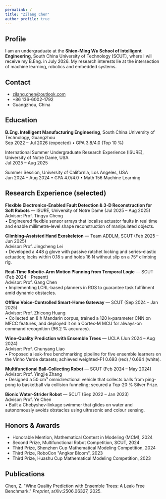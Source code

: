 ```yaml
---
permalink: /
title: "Zilang Chen"
author_profile: true
---
```


## Profile

I am an undergraduate at the **Shien-Ming Wu School of Intelligent Engineering**, South China University of Technology (SCUT), where I will receive my B.Eng. in July 2026. My research interests lie at the intersection of machine learning, robotics and embedded systems.

## Contact

- zilang.chen@outlook.com  
- +86 136-6002-1792  
- Guangzhou, China  

## Education

**B.Eng. Intelligent Manufacturing Engineering**, South China University of Technology, Guangzhou  
Sep 2022 – Jul 2026 (expected) • GPA 3.8/4.0 (Top 10 %)

International Summer Undergraduate Research Experience (ISURE), University of Notre Dame, USA  
Jul 2025 – Aug 2025

Summer Session, University of California, Los Angeles, USA  
Jun 2024 – Aug 2024 • GPA 4.0/4.0 • Math 156 Machine Learning

## Research Experience (selected)

**Flexible Electronics-Enabled Fault Detection & 3-D Reconstruction for Soft Robots** — ISURE, University of Notre Dame (Jul 2025 – Aug 2025)  
Advisor: Prof. Tingyu Cheng  
• Engineered flexible sensor arrays that localise actuator faults in real time and enable millimetre-level shape reconstruction of manipulated objects.

**Climbing-Assisted Hand Exoskeleton** — Team ADDLM, SCUT (Feb 2025 – Jun 2025)  
Advisor: Prof. Jingcheng Lei  
• Developed a 448 g glove with passive ratchet locking and series-elastic actuation; locks within 0.18 s and holds 16 N without slip on a 75° climbing rig.

**Real-Time Robotic-Arm Motion Planning from Temporal Logic** — SCUT (Feb 2024 – Present)  
Advisor: Prof. Gang Chen  
• Implementing LCRL-based planners in ROS to guarantee task fulfilment amid dynamic obstacles.

**Offline Voice-Controlled Smart-Home Gateway** — SCUT (Sep 2024 – Jan 2025)  
Advisor: Prof. Zhicong Huang  
• Collected an 8 h Mandarin corpus, trained a 120 k-parameter CNN on MFCC features, and deployed it on a Cortex-M MCU for always-on command recognition (96.2 % accuracy).

**Wine-Quality Prediction with Ensemble Trees** — UCLA (Jun 2024 – Aug 2024)  
Advisor: Prof. Chunyang Liao  
• Proposed a leak-free benchmarking pipeline for five ensemble learners on the Vinho Verde datasets; achieved weighted-F1 0.693 (red) / 0.664 (white).

**Multifunctional Ball-Collecting Robot** — SCUT (Feb 2024 – May 2024)  
Advisor: Prof. Yingjie Zhang  
• Designed a 50 cm³ omnidirectional vehicle that collects balls from ping-pong to basketball via collision funneling; secured a Top-20 % Silver Prize.

**Bionic Water-Strider Robot** — SCUT (Sep 2022 – Jan 2023)  
Advisor: Prof. Ye Chen  
• Built a Chebyshev-linkage swimmer that glides on water and autonomously avoids obstacles using ultrasonic and colour sensing.

## Honors & Awards

- Honorable Mention, Mathematical Contest in Modeling (MCM), 2024  
- Second Prize, Multifunctional Robot Competition, SCUT, 2024  
- Third Prize, Shenzhen Cup Mathematical Modeling Competition, 2024  
- Third Prize, RoboCon "Angkor Bloom", 2023  
- Third Prize, Huashu Cup Mathematical Modeling Competition, 2023  

## Publications

Chen, Z. "Wine Quality Prediction with Ensemble Trees: A Leak-Free Benchmark." *Preprint*, arXiv:2506.06327, 2025.
